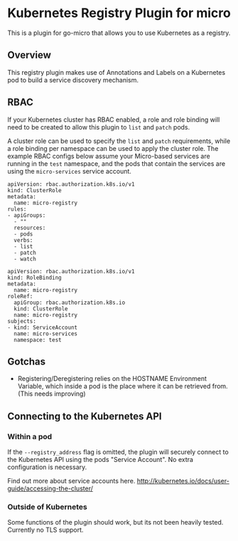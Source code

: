 # Kubernetes Registry Plugin for micro
This is a plugin for go-micro that allows you to use Kubernetes as a registry.


## Overview
This registry plugin makes use of Annotations and Labels on a Kubernetes pod
to build a service discovery mechanism.


## RBAC
If your Kubernetes cluster has RBAC enabled, a role and role binding
will need to be created to allow this plugin to `list` and `patch` pods.

A cluster role can be used to specify the `list` and `patch`
requirements, while a role binding per namespace can be used to apply
the cluster role. The example RBAC configs below assume your Micro-based
services are running in the `test` namespace, and the pods that contain
the services are using the `micro-services` service account.

```
apiVersion: rbac.authorization.k8s.io/v1
kind: ClusterRole
metadata:
  name: micro-registry
rules:
- apiGroups:
  - ""
  resources:
  - pods
  verbs:
  - list
  - patch
  - watch
```

```
apiVersion: rbac.authorization.k8s.io/v1
kind: RoleBinding
metadata:
  name: micro-registry
roleRef:
  apiGroup: rbac.authorization.k8s.io
  kind: ClusterRole
  name: micro-registry
subjects:
- kind: ServiceAccount
  name: micro-services
  namespace: test
```


## Gotchas
* Registering/Deregistering relies on the HOSTNAME Environment Variable, which inside a pod
is the place where it can be retrieved from. (This needs improving)


## Connecting to the Kubernetes API
### Within a pod
If the `--registry_address` flag is omitted, the plugin will securely connect to
the Kubernetes API using the pods "Service Account". No extra configuration is necessary.

Find out more about service accounts here. http://kubernetes.io/docs/user-guide/accessing-the-cluster/

### Outside of Kubernetes
Some functions of the plugin should work, but its not been heavily tested.
Currently no TLS support.
